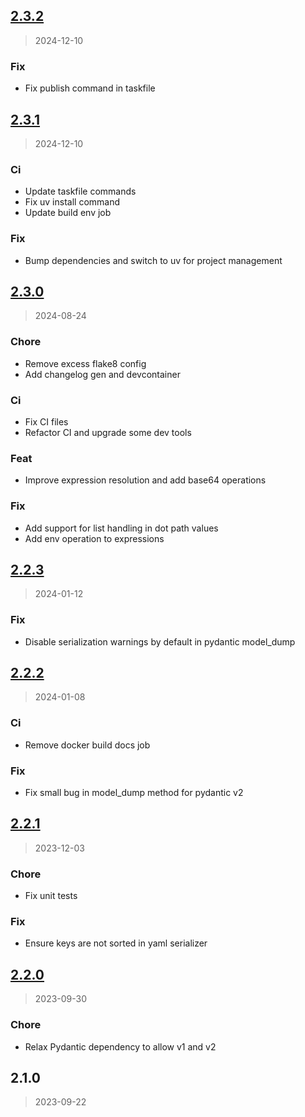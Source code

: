 
<a name="2.3.2"></a>
## [2.3.2](https://gitlab.com/emergentmethods/python-manifest/compare/2.3.1...2.3.2)

> 2024-12-10

### Fix

* Fix publish command in taskfile


<a name="2.3.1"></a>
## [2.3.1](https://gitlab.com/emergentmethods/python-manifest/compare/2.3.0...2.3.1)

> 2024-12-10

### Ci

* Update taskfile commands
* Fix uv install command
* Update build env job

### Fix

* Bump dependencies and switch to uv for project management


<a name="2.3.0"></a>
## [2.3.0](https://gitlab.com/emergentmethods/python-manifest/compare/2.2.3...2.3.0)

> 2024-08-24

### Chore

* Remove excess flake8 config
* Add changelog gen and devcontainer

### Ci

* Fix CI files
* Refactor CI and upgrade some dev tools

### Feat

* Improve expression resolution and add base64 operations

### Fix

* Add support for list handling in dot path values
* Add env operation to expressions


<a name="2.2.3"></a>
## [2.2.3](https://gitlab.com/emergentmethods/python-manifest/compare/2.2.2...2.2.3)

> 2024-01-12

### Fix

* Disable serialization warnings by default in pydantic model_dump


<a name="2.2.2"></a>
## [2.2.2](https://gitlab.com/emergentmethods/python-manifest/compare/2.2.1...2.2.2)

> 2024-01-08

### Ci

* Remove docker build docs job

### Fix

* Fix small bug in model_dump method for pydantic v2


<a name="2.2.1"></a>
## [2.2.1](https://gitlab.com/emergentmethods/python-manifest/compare/2.2.0...2.2.1)

> 2023-12-03

### Chore

* Fix unit tests

### Fix

* Ensure keys are not sorted in yaml serializer


<a name="2.2.0"></a>
## [2.2.0](https://gitlab.com/emergentmethods/python-manifest/compare/2.1.0...2.2.0)

> 2023-09-30

### Chore

* Relax Pydantic dependency to allow v1 and v2


<a name="2.1.0"></a>
## 2.1.0

> 2023-09-22

